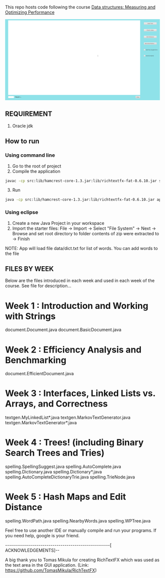 This repo hosts code following the course [Data structures: Measuring and Optimizing Performance](https://www.coursera.org/learn/data-structures-optimizing-performance) 

![](https://raw.githubusercontent.com/duyhustvn/java_datastruct_algo_ide/master/images/ide.gif)


## REQUIREMENT 
1. Oracle jdk 

## How to run
### Using command line
1. Go to the root of project
2. Compile the application

``` sh
javac -cp src:lib/hamcrest-core-1.3.jar:lib/richtextfx-fat-0.6.10.jar src/application/MainApp.java
```
3. Run 

``` sh
java -cp src:lib/hamcrest-core-1.3.jar:lib/richtextfx-fat-0.6.10.jar application.MainApp
```

### Using eclipse 
1. Create a new Java Project in your workspace 
2. Import the starter files: File -> Import -> Select "File System" -> Next -> Browse and set root directory to folder contents of zip were extracted to -> Finish

NOTE: App will load file data/dict.txt for list of words. You can add words to the file 

## FILES BY WEEK 

Below are the files introduced in each week and used in each week
of the course. See file for description...

Week 1 : Introduction and Working with Strings
==============================================
document.Document.java
document.BasicDocument.java

Week 2 : Efficiency Analysis and Benchmarking
=============================================
document.EfficientDocument.java

Week 3 : Interfaces, Linked Lists vs. Arrays, and Correctness
=============================================================
textgen.MyLinkedList*.java
textgen.MarkovTextGenerator.java
textgen.MarkovTextGenerator*.java

Week 4 : Trees! (including Binary Search Trees and Tries)
=========================================================
spelling.SpellingSuggest.java
spelling.AutoComplete.java
spelling.Dictionary.java
spelling.Dictionary*.java
spelling.AutoCompleteDictionaryTrie.java
spelling.TrieNode.java

Week 5 : Hash Maps and Edit Distance
====================================
spelling.WordPath.java
spelling.NearbyWords.java
spelling.WPTree.java

Feel free to use another IDE or manually compile and run your programs.
If you need help, google is your friend.

-----------------------------------------------------[ ACKNOWLEDGEMENTS]--

A big thank you to Tomas Mikula for creating RichTextFX 
which was used as the text area in the GUI application.
(Link: https://github.com/TomasMikula/RichTextFX)


